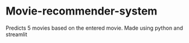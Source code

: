 # Movie-recommender-system
Predicts 5 movies based on the entered movie. Made using python and streamlit
